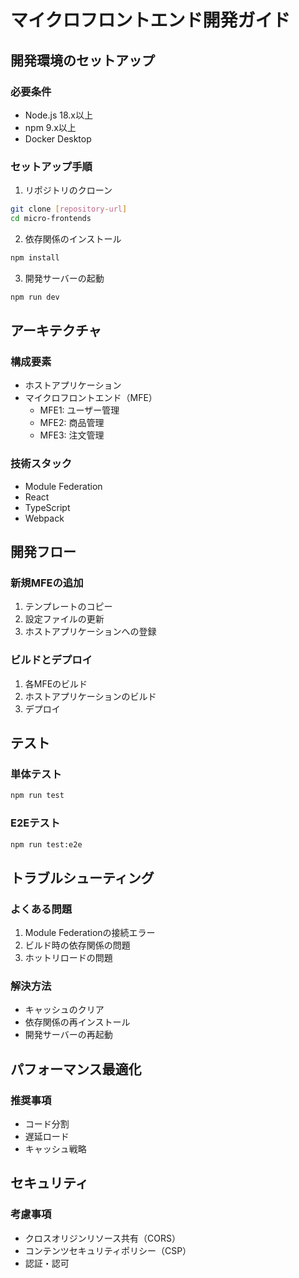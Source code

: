 # マイクロフロントエンド開発ガイド

## 開発環境のセットアップ

### 必要条件
- Node.js 18.x以上
- npm 9.x以上
- Docker Desktop

### セットアップ手順
1. リポジトリのクローン
```bash
git clone [repository-url]
cd micro-frontends
```

2. 依存関係のインストール
```bash
npm install
```

3. 開発サーバーの起動
```bash
npm run dev
```

## アーキテクチャ

### 構成要素
- ホストアプリケーション
- マイクロフロントエンド（MFE）
  - MFE1: ユーザー管理
  - MFE2: 商品管理
  - MFE3: 注文管理

### 技術スタック
- Module Federation
- React
- TypeScript
- Webpack

## 開発フロー

### 新規MFEの追加
1. テンプレートのコピー
2. 設定ファイルの更新
3. ホストアプリケーションへの登録

### ビルドとデプロイ
1. 各MFEのビルド
2. ホストアプリケーションのビルド
3. デプロイ

## テスト

### 単体テスト
```bash
npm run test
```

### E2Eテスト
```bash
npm run test:e2e
```

## トラブルシューティング

### よくある問題
1. Module Federationの接続エラー
2. ビルド時の依存関係の問題
3. ホットリロードの問題

### 解決方法
- キャッシュのクリア
- 依存関係の再インストール
- 開発サーバーの再起動

## パフォーマンス最適化

### 推奨事項
- コード分割
- 遅延ロード
- キャッシュ戦略

## セキュリティ

### 考慮事項
- クロスオリジンリソース共有（CORS）
- コンテンツセキュリティポリシー（CSP）
- 認証・認可 
